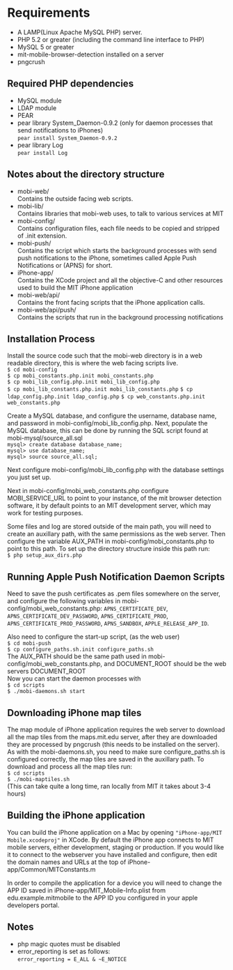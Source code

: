 # Requirements
* A LAMP(Linux Apache MySQL PHP) server.
* PHP 5.2 or greater (including the command line interface to PHP)
* MySQL 5 or greater
* mit-mobile-browser-detection installed on a server
* pngcrush

## Required PHP dependencies
* MySQL module
* LDAP module
* PEAR
* pear library System_Daemon-0.9.2 (only for daemon processes that send notifications to iPhones)  
``pear install System_Daemon-0.9.2``
* pear library Log  
``pear install Log``

## Notes about the directory structure
* mobi-web/  
Contains the outside facing web scripts.
* mobi-lib/  
Contains libraries that mobi-web uses, to talk to various services at MIT
* mobi-config/  
Contains configuration files, each file needs to be copied and stripped of .init extension.
* mobi-push/  
Contains the script which starts the background processes with send push notifications to the iPhone, sometimes called Apple Push Notifications or (APNS) for short.
* iPhone-app/  
Contains the XCode project and all the objective-C and other resources used to build the MIT iPhone application
* mobi-web/api/  
Contains the front facing scripts that the iPhone application calls.
* mobi-web/api/push/  
Contains the scripts that run in the background processing notifications


## Installation Process
Install the source code such that the mobi-web directory is in a web readable directory, this is where the web facing scripts live.  
``$ cd mobi-config``  
``$ cp mobi_constants.php.init mobi_constants.php``  
``$ cp mobi_lib_config.php.init mobi_lib_config.php``  
``$ cp mobi_lib_constants.php.init mobi_lib_constants.php``
``$ cp ldap_config.php.init ldap_config.php``
``$ cp web_constants.php.init web_constants.php``  

Create a MySQL database, and configure the username, database name, and password in
mobi\-config/mobi\_lib\_config.php. Next, populate the MySQL database, this can be done by running the SQL script found at mobi-mysql/source\_all.sql  
``mysql> create database database_name;``  
``mysql> use database_name;``  
``mysql> source source_all.sql;``  

Next configure mobi-config/mobi\_lib\_config.php with the database settings you just set up.

Next in mobi-config/mobi\_web\_constants.php configure MOBI\_SERVICE\_URL to point to your instance, of the mit browser detection software, it by default points to an MIT development server, which may work for testing purposes.

Some files and log are stored outside of the main path, you will need to create an auxillary path, with the same permissions as the web server.  Then configure the variable AUX_PATH in mobi-config/mobi_constants.php to point to this path.  To set up the directory structure inside this path run:  
``$ php setup_aux_dirs.php``

## Running Apple Push Notification Daemon Scripts
Need to save the push certificates as .pem files somewhere on the server, and configure the following variables in mobi-config/mobi\_web\_constants.php: ``APNS_CERTIFICATE_DEV``, ``APNS_CERTIFICATE_DEV_PASSWORD``, ``APNS_CERTIFICATE_PROD``, ``APNS_CERTIFICATE_PROD_PASSWORD``, ``APNS_SANDBOX``, ``APPLE_RELEASE_APP_ID``.

Also need to configure the start-up script, (as the web user)  
``$ cd mobi-push``  
``$ cp configure_paths.sh.init configure_paths.sh``    
The AUX\_PATH should be the same path used in mobi-config/mobi\_web\_constants.php, and DOCUMENT\_ROOT should be the web servers DOCUMENT\_ROOT    
Now you can start the daemon processes with  
``$ cd scripts``  
``$ ./mobi-daemons.sh start``

## Downloading iPhone map tiles
The map module of iPhone application requires the web server to download all the map tiles from the maps.mit.edu server, after they are downloaded they are processed by pngcrush (this needs to be installed on the server). As with the mobi-daemons.sh, you need to make sure configure\_paths.sh is configured correctly, the map tiles are saved in the auxillary path.  To download and process all the map tiles run:  
``$ cd scripts``  
``$ ./mobi-maptiles.sh``  
(This can take quite a long time, ran locally from MIT it takes about 3-4 hours)

## Building the iPhone application
You can build the iPhone application on a Mac by opening ``"iPhone-app/MIT Mobile.xcodeproj"`` in XCode.  By default the iPhone app connects to MIT mobile servers, either development, staging or production.  If you would like it to connect to the webserver you have installed and configure, then edit the domain names and URLs at the top of iPhone-app/Common/MITConstants.m

In order to compile the application for a device you will need to change the APP ID saved in iPhone-app/MIT_Mobile-Info.plist from edu.example.mitmobile to the APP ID you configured in your apple developers portal.

## Notes
* php magic quotes must be disabled
* error_reporting is set as follows:  
``error_reporting = E_ALL & ~E_NOTICE``


